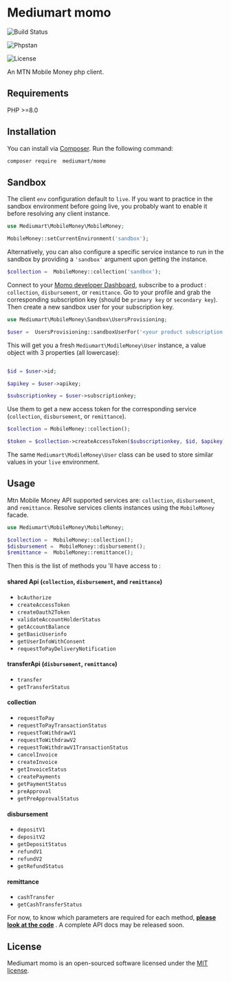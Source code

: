# Mediumart momo

![Build Status](https://github.com/mediumart/momo/actions/workflows/ci.yml/badge.svg)

![Phpstan](https://img.shields.io/badge/PHPStan-level%209-brightgreen.svg?style=flat)

![License](https://poser.pugx.org/stripe/stripe-php/license.svg)

An MTN Mobile Money php client.

## Requirements

PHP >=8.0

## Installation

You can install via [Composer](http://getcomposer.org/). Run the following command:

```bash
composer require  mediumart/momo
```

## Sandbox

The client `env` configuration default to `live`. If you want to practice in the sandbox environment before going live, you probably want to enable it before resolving any client instance.

```php
use Mediumart\MobileMoney\MobileMoney;

MobileMoney::setCurrentEnvironment('sandbox');
```

Alternatively, you can also configure a specific service instance to run in the sandbox by providing a `'sandbox'` argument upon getting the instance.

```php
$collection =  MobileMoney::collection('sandbox');
```

Connect to your [Momo developer Dashboard](https://momodeveloper.mtn.com/developer), subscribe to a product : `collection`, `disbursement`, or `remittance`. Go to your profile and grab the corresponding subscription key (should be `primary key` or `secondary key`).
Then create a new sandbox user for your subscription key.

```php
use Mediumart\MobileMoney\Sandbox\UsersProvisioning;

$user =  UsersProvisioning::sandboxUserFor('<your product subscription key>');
```

This will get you a fresh `Mediumart\ModileMoney\User` instance, a value object with 3 properties (all lowercase):

```php

$id = $user->id;

$apikey = $user->apikey;

$subscriptionkey = $user->subscriptionkey;
```

Use them to get a new access token for the corresponding service (`collection`, `disbursement`, or `remittance`).

```php
$collection = MobileMoney::collection();

$token = $collection->createAccessToken($subscriptionkey, $id, $apikey);
```

The same `Mediumart\ModileMoney\User` class can be used to store similar values in your `live` environment.

## Usage

Mtn Mobile Money API supported services are: `collection`, `disbursement`, and `remittance`.
Resolve services clients instances using the `MobileMoney` facade.

```php
use Mediumart\MobileMoney\MobileMoney;

$collection =  MobileMoney::collection();
$disbursement =  MobileMoney::disbursement();
$remittance =  MobileMoney::remittance();
```

Then this is the list of methods you 'll have access to :

#### shared Api (`collection`, `disbursement`, and `remittance`)

-   `bcAuthorize`
-   `createAccessToken`
-   `createOauth2Token`
-   `validateAccountHolderStatus`
-   `getAccountBalance`
-   `getBasicUserinfo`
-   `getUserInfoWithConsent`
-   `requestToPayDeliveryNotification`

#### transferApi (`disbursement`, `remittance`)

-   `transfer`
-   `getTransferStatus`

#### collection

-   `requestToPay`
-   `requestToPayTransactionStatus`
-   `requestToWithdrawV1`
-   `requestToWithdrawV2`
-   `requestToWithdrawV1TransactionStatus`
-   `cancelInvoice`
-   `createInvoice`
-   `getInvoiceStatus`
-   `createPayments`
-   `getPaymentStatus`
-   `preApproval`
-   `getPreApprovalStatus`

#### disbursement

-   `depositV1`
-   `depositV2`
-   `getDepositStatus`
-   `refundV1`
-   `refundV2`
-   `getRefundStatus`

#### remittance

-   `cashTransfer`
-   `getCashTransferStatus`

For now, to know which parameters are required for each method, [**please look at the code**](https://github.com/mediumart/momo/tree/master/src) . A complete API docs may be released soon.

## License

Mediumart momo is an open-sourced software licensed under the [MIT license](https://github.com/mediumart/momo/blob/master/LICENSE.txt).
